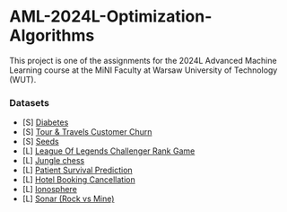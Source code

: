 # AML-2024L-Optimization-Algorithms
This project is one of the assignments for the 2024L Advanced Machine Learning course at the MiNI Faculty at Warsaw University of Technology (WUT).

### Datasets

* [S] [Diabetes](https://www.openml.org/search?type=data&sort=runs&status=active&qualities.NumberOfClasses=%3D_2&id=37)
* [S] [Tour & Travels Customer Churn](https://www.kaggle.com/datasets/tejashvi14/tour-travels-customer-churn-prediction)
* [S] [Seeds](https://archive.ics.uci.edu/dataset/236/seeds)
* [L] [League Of Legends Challenger Rank Game](https://www.kaggle.com/datasets/gyejr95/league-of-legends-challenger-rank-game10min15min)
* [L] [Jungle chess](https://www.openml.org/search?type=data&status=active&id=40997)
* [L] [Patient Survival Prediction](https://www.kaggle.com/datasets/mitishaagarwal/patient)
* [L] [Hotel Booking Cancellation](https://www.kaggle.com/datasets/youssefaboelwafa/hotel-booking-cancellation-prediction)
* [L] [Ionosphere](https://archive.ics.uci.edu/dataset/52/ionosphere)
* [L] [Sonar (Rock vs Mine)](https://archive.ics.uci.edu/dataset/151/connectionist+bench+sonar+mines+vs+rocks)
